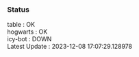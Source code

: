 ### Status


table : OK  
hogwarts : OK  
icy-bot : DOWN  
Latest Update : 2023-12-08 17:07:29.128978
